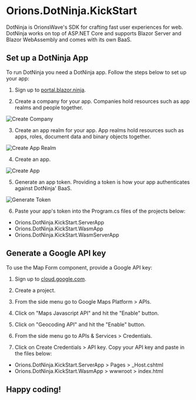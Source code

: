 # Orions.DotNinja.KickStart

DotNinja is OrionsWave's SDK for crafting fast user experiences for web. DotNinja works on top of ASP.NET Core and supports Blazor Server and Blazor WebAssembly and comes with its own BaaS.  

## Set up a DotNinja App

To run DotNinja you need a DotNinja app. Follow the steps below to set up your app:

1. Sign up to [portal.blazor.ninja](https://portal.blazor.ninja/Account/Signup). 

2. Create a company for your app.
Companies hold resources such as app realms and people together. 

![Create Company](https://portal.blazor.ninja/images/screenshots/create-company.png)

3. Create an app realm for your app.
App realms hold resources such as apps, roles, document data and binary objects together. 

![Create App Realm](https://portal.blazor.ninja/images/screenshots/create-app-realm.png)

4. Create an app. 

![Create App](https://portal.blazor.ninja/images/screenshots/create-app.png)

5. Generate an app token. 
Providing a token is how your app authenticates against DotNinja' BaaS.

![Generate Token](https://portal.blazor.ninja/images/screenshots/create-app-token.png)

6. Paste your app's token into the Program.cs files of the projects below:
  * Orions.DotNinja.KickStart.ServerApp
  * Orions.DotNinja.KickStart.WasmApp
  * Orions.DotNinja.KickStart.WasmServerApp

## Generate a Google API key

To use the Map Form component, provide a Google API key:

1. Sign up to [cloud.google.com](http://console.cloud.google.com).

2. Create a project. 

3. From the side menu go to Google Maps Platform > APIs. 

4. Click on "Maps Javascript API" and hit the "Enable" button.

5. Click on "Geocoding API" and hit the "Enable" button.

6. From the side menu go to APIs & Services > Credentials. 

7. Click on Create Credentials > API key. Copy your API key and paste in the files below:
* Orions.DotNinja.KickStart.ServerApp > Pages > _Host.cshtml
* Orions.DotNinja.KickStart.WasmApp > wwwroot > index.html

## Happy coding!
